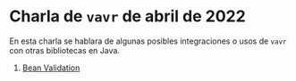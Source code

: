 # Charla de `vavr` de abril de 2022

En esta charla se hablara de algunas posibles integraciones o usos de `vavr` con otras bibliotecas
en Java.

1. [Bean Validation](infrastructure/bean-validation)
